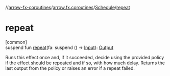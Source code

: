 //[arrow-fx-coroutines](../../../index.md)/[arrow.fx.coroutines](../index.md)/[Schedule](index.md)/[repeat](repeat.md)

# repeat

[common]\
suspend fun [repeat](repeat.md)(fa: suspend () -&gt; [Input](index.md)): [Output](index.md)

Runs this effect once and, if it succeeded, decide using the provided policy if the effect should be repeated and if so, with how much delay. Returns the last output from the policy or raises an error if a repeat failed.
